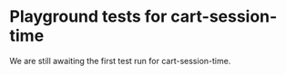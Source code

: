 # Playground tests for cart-session-time
We are still awaiting the first test run for cart-session-time.
